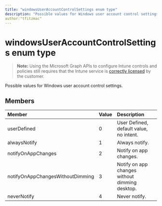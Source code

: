 ```yaml
---
title: "windowsUserAccountControlSettings enum type"
description: "Possible values for Windows user account control settings."
author:"tfitzmac"
---
```


# windowsUserAccountControlSettings enum type

> **Note:** Using the Microsoft Graph APIs to configure Intune controls and policies still requires that the Intune service is [correctly licensed](https://go.microsoft.com/fwlink/?linkid=839381) by the customer.

Possible values for Windows user account control settings.
## Members
|Member|Value|Description|
|:---|:---|:---|
|userDefined|0|User Defined, default value, no intent.|
|alwaysNotify|1|Always notify.|
|notifyOnAppChanges|2|Notify on app changes.|
|notifyOnAppChangesWithoutDimming|3|Notify on app changes without dimming desktop.|
|neverNotify|4|Never notify.|




